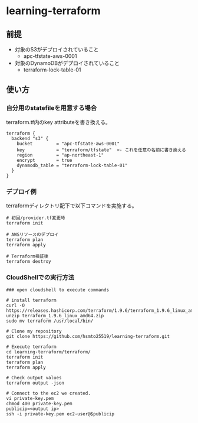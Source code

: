 # learning-terraform

## 前提

* 対象のS3がデプロイされていること
  * apc-tfstate-aws-0001
* 対象のDynamoDBがデプロイされていること
  * terraform-lock-table-01

## 使い方

### 自分用のstatefileを用意する場合

terraform.tf内のkey attributeを書き換える。
```
terraform {
  backend "s3" {
    bucket         = "apc-tfstate-aws-0001"
    key            = "terraform/tfstate"  <- これを任意の名前に書き換える
    region         = "ap-northeast-1"
    encrypt        = true
    dynamodb_table = "terraform-lock-table-01"
  }
}
```

### デプロイ例

terraformディレクトリ配下で以下コマンドを実施する。
```
# 初回/provider.tf変更時
terraform init

# AWSリソースのデプロイ
terraform plan
terraform apply

# Terraform検証後
terraform destroy
```

### CloudShellでの実行方法

```
### open cloudshell to execute commands

# install terraform
curl -O https://releases.hashicorp.com/terraform/1.9.6/terraform_1.9.6_linux_amd64.zip
unzip terraform_1.9.6_linux_amd64.zip 
sudo mv terraform /usr/local/bin/

# Clone my repository
git clone https://github.com/hsmto25519/learning-terraform.git

# Execute terraform
cd learning-terraform/terraform/
terraform init
terraform plan
terraform apply

# Check output values
terraform output -json

# Connect to the ec2 we created.
vi private-key.pem
chmod 400 private-key.pem
publicip=<output ip>
ssh -i private-key.pem ec2-user@$publicip
```